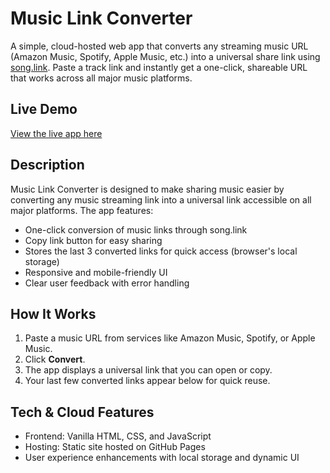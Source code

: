 # Music Link Converter

A simple, cloud-hosted web app that converts any streaming music URL (Amazon Music, Spotify, Apple Music, etc.) into a universal share link using [song.link](https://song.link/). Paste a track link and instantly get a one-click, shareable URL that works across all major music platforms.

## Live Demo

[View the live app here](https://demonslayer965.github.io/music-link-converter/)


## Description

Music Link Converter is designed to make sharing music easier by converting any music streaming link into a universal link accessible on all major platforms. The app features:

- One-click conversion of music links through song.link
- Copy link button for easy sharing
- Stores the last 3 converted links for quick access (browser's local storage)
- Responsive and mobile-friendly UI
- Clear user feedback with error handling

## How It Works

1. Paste a music URL from services like Amazon Music, Spotify, or Apple Music.
2. Click **Convert**.
3. The app displays a universal link that you can open or copy.
4. Your last few converted links appear below for quick reuse.

## Tech & Cloud Features

- Frontend: Vanilla HTML, CSS, and JavaScript
- Hosting: Static site hosted on GitHub Pages
- User experience enhancements with local storage and dynamic UI
